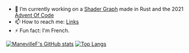 - 🔭 I’m currently working on a [Shader Graph](https://github.com/ManevilleF/shady-rs) made in Rust and the 2021 [Advent Of Code](https://github.com/ManevilleF/AdventOfCode2021)
- 📫 How to reach me: [Links](https://linktr.ee/ManevilleF)
- ⚡ Fun fact: I'm French.

[![ManevilleF's GitHub stats](https://github-readme-stats.vercel.app/api?username=ManevilleF&show_icons=true&theme=radical&custom_title=ManevilleF)](https://github.com/anuraghazra/github-readme-stats)
[![Top Langs](https://github-readme-stats.vercel.app/api/top-langs/?username=ManevilleF&theme=radical)](https://github.com/anuraghazra/github-readme-stats)
